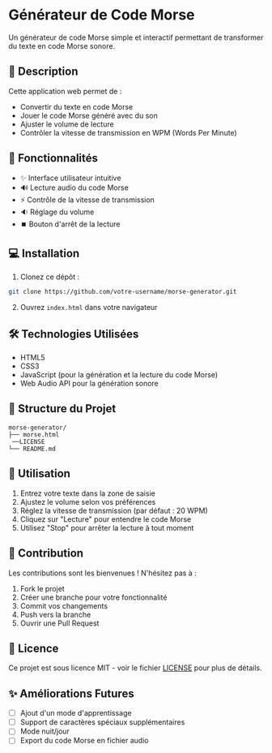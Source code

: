 # Générateur de Code Morse

Un générateur de code Morse simple et interactif permettant de transformer du texte en code Morse sonore.

## 📝 Description

Cette application web permet de :
- Convertir du texte en code Morse
- Jouer le code Morse généré avec du son
- Ajuster le volume de lecture
- Contrôler la vitesse de transmission en WPM (Words Per Minute)

## 🚀 Fonctionnalités

- ✨ Interface utilisateur intuitive
- 🔊 Lecture audio du code Morse
- ⚡ Contrôle de la vitesse de transmission
- 🔉 Réglage du volume
- ⏹️ Bouton d'arrêt de la lecture

## 💻 Installation

1. Clonez ce dépôt :
```bash
git clone https://github.com/votre-username/morse-generator.git
```

2. Ouvrez `index.html` dans votre navigateur

## 🛠️ Technologies Utilisées

- HTML5
- CSS3
- JavaScript (pour la génération et la lecture du code Morse)
- Web Audio API pour la génération sonore

## 📁 Structure du Projet

```
morse-generator/
├── morse.html
 ──LICENSE
└── README.md
```

## 🎯 Utilisation

1. Entrez votre texte dans la zone de saisie
2. Ajustez le volume selon vos préférences
3. Réglez la vitesse de transmission (par défaut : 20 WPM)
4. Cliquez sur "Lecture" pour entendre le code Morse
5. Utilisez "Stop" pour arrêter la lecture à tout moment

## 🤝 Contribution

Les contributions sont les bienvenues ! N'hésitez pas à :
1. Fork le projet
2. Créer une branche pour votre fonctionnalité
3. Commit vos changements
4. Push vers la branche
5. Ouvrir une Pull Request

## 📜 Licence

Ce projet est sous licence MIT - voir le fichier [LICENSE](LICENSE) pour plus de détails.

## ✨ Améliorations Futures

- [ ] Ajout d'un mode d'apprentissage
- [ ] Support de caractères spéciaux supplémentaires
- [ ] Mode nuit/jour
- [ ] Export du code Morse en fichier audio
